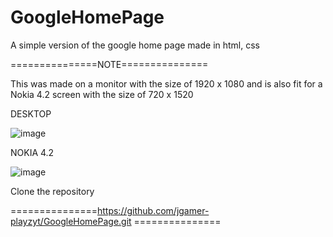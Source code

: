 # GoogleHomePage
A simple version of the google home page made in html, css

   ===============NOTE===============


This was made on a monitor with the size of 1920 x 1080 and is also fit for a Nokia 4.2 screen with the size of 720 x 1520

DESKTOP

![image](https://user-images.githubusercontent.com/62500813/192548580-38c74de1-8c6f-4c40-8c55-e784e923581e.png)


NOKIA 4.2 

![image](https://user-images.githubusercontent.com/62500813/192548765-e97f69c2-3a0e-4f1a-ad54-59a0fed980f8.png)

Clone the repository 

 ===============https://github.com/jgamer-playzyt/GoogleHomePage.git ===============
